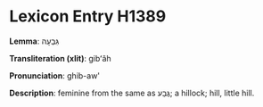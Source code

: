 # Lexicon Entry H1389

**Lemma**: גִּבְעָה

**Transliteration (xlit)**: gibʻâh

**Pronunciation**: ghib-aw'

**Description**:
feminine from the same as גֶּבַע; a hillock; hill, little hill.
